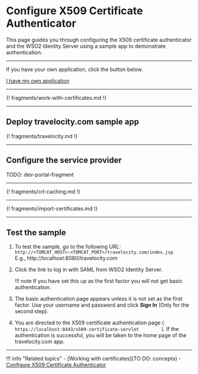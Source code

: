 # Configure X509 Certificate Authenticator

This page guides you through configuring the X509 certificate authenticator and the WSO2 Identity Server using a sample app to demonstrate authentication.

---

If you have your own application, click the button below.

<a class="samplebtn_a" href="../../guides/mfa/x509"   rel="nofollow noopener">I have my own application</a>

---

{! fragments/work-with-certificates.md !}

---

## Deploy travelocity.com sample app

{! fragments/travelocity.md !}

---

## Configure the service provider

TODO: dev-portal-fragment

---

{! fragments/crl-caching.md !}

---

{! fragments/import-certificates.md !}

---

## Test the sample

1.  To test the sample, go to the following URL:
    `          http://<TOMCAT_HOST>:<TOMCAT_PORT>/travelocity.com/index.jsp         `
    E.g., http://localhost:8080/travelocity.com
2.  Click the link to log in with SAML from WSO2 Identity Server.

    !!! note
        If you have set this up as the first factor you will not
        get basic authentication.

3.  The basic authentication page appears unless it is not set as the
    first factor. Use your username and password and click **Sign In**
    (Only for the second step).  

4.  You are directed to the X509 certificate authentication page (
    `          https://localhost:8443/x509-certificate-servlet         `
    ). If the authentication is successful, you will be taken to the home page of the travelocity.com app.  

---

!!! info "Related topics"
    - [Working with certificates](TO DO: concepts)
    - [Configure X509 Certificate Authenticator](../../guides/mfa/x509)